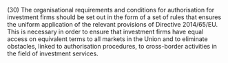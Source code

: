 (30) The organisational requirements and conditions for authorisation for investment firms should be set out in the form of a set of rules that ensures the uniform application of the relevant provisions of Directive 2014/65/EU. This is necessary in order to ensure that investment firms have equal access on equivalent terms to all markets in the Union and to eliminate obstacles, linked to authorisation procedures, to cross-border activities in the field of investment services.